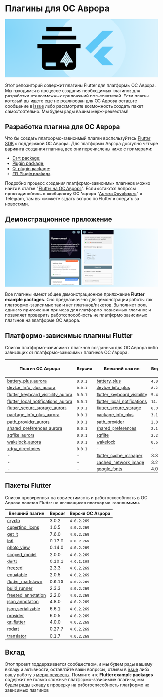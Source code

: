 # Плагины для ОС Аврора

![preview.png](documentation/data/preview.png)

Этот репозиторий содержит плагины Flutter для платформы ОС Аврора. Мы находимся в процессе создания необходимых плагинов для разработки всевозможных приложений пользователей. Если плагин который вы ищете еще не реализован для ОС Аврора оставьте сообщение в [issue](https://gitlab.com/omprussia/flutter/flutter-plugins/-/issues) либо рассмотрите возможность создать пакет самостоятельно. Мы будем рады вашим мерж-реквестам!

## Разработка плагина для ОС Аврора

Что бы создать платформо-зависимый плагин воспользуйтесь [Flutter SDK](https://gitlab.com/omprussia/flutter/flutter) с поддержкой ОС Аврора.  Для платформы Аврора доступно четыре варианта создания плагина, все они перечислены ниже с примерами:

- [Dart package](documentation/dart_package.md);
- [Plugin package](documentation/plugin_package.md);
- [Qt plugin package](documentation/qt_plugin_package.md);
- [FFI Plugin package](documentation/ffi_plugin_package.md).

Подробно процесс создания платформо-зависимых плагинов можно найти в статье "[Flutter на ОС Аврора](https://habr.com/ru/articles/761176/)". Если остаются вопросы присоединяйтесь к сообществу ОС Аврора "[Aurora Developers](https://t.me/aurora_devs)" в Telegram, там вы сможете задать вопрос по Flutter и следить за новостями.

## Демонстрационное приложение

![preview.png](documentation/data/preview_app.png)

Все плагины имеют общее демонстрационное приложение **Flutter example packages**. Оно предназначено для демонстрации работы как платформо-зависимых так и нет плагинов/пакетов. Выполняет роль единого приложения-примера для платформо-зависимых плагинов и позволяет проверить работоспособность не платформо зависимых плагинов на платформе ОС Аврора.

## Платформо-зависимые плагины Flutter

Список платформо-зависимых плагинов созданных для ОС Аврора либо зависящих от платформо-зависимых плагинов ОС Аврора.

| Плагин ОС Аврора                                                                                                                                                                 | Версия  | Внешний плагин                                                                      | Версия   | Версия ОС Аврора   |
|----------------------------------------------------------------------------------------------------------------------------------------------------------------------------------|---------|-------------------------------------------------------------------------------------|----------|--------------------|
| [battery_plus_aurora](https://gitlab.com/omprussia/flutter/flutter-plugins/-/tree/master/packages/battery_plus/battery_plus_aurora)                                              | `0.0.1` | [battery_plus](https://pub.dev/packages/battery_plus)                               | `4.0.1`  | `4.0.2.269`        |
| [device_info_plus_aurora](https://gitlab.com/omprussia/flutter/flutter-plugins/-/tree/master/packages/device_info_plus/device_info_plus_aurora)                                  | `0.0.1` | [device_info_plus](https://pub.dev/packages/device_info_plus)                       | `8.2.2`  | `4.0.2.269`        |
| [flutter_keyboard_visibility_aurora](https://gitlab.com/omprussia/flutter/flutter-plugins/-/tree/master/packages/flutter_keyboard_visibility/flutter_keyboard_visibility_aurora) | `0.0.1` | [flutter_keyboard_visibility](https://pub.dev/packages/flutter_keyboard_visibility) | `5.4.1`  | `4.0.2.269`        | 
| [flutter_local_notifications_aurora](https://gitlab.com/omprussia/flutter/flutter-plugins/-/tree/master/packages/flutter_local_notifications/flutter_local_notifications_aurora) | `0.0.1` | [flutter_local_notifications](https://pub.dev/packages/flutter_local_notifications) | `14.1.1` | `4.0.2.269`        |
| [flutter_secure_storage_aurora](https://gitlab.com/omprussia/flutter/flutter-plugins/-/tree/master/packages/flutter_secure_storage/flutter_secure_storage_aurora)                | `0.0.1` | [flutter_secure_storage](https://pub.dev/packages/flutter_secure_storage)           | `8.0.0`  | `4.0.2.269`        |
| [package_info_plus_aurora](https://gitlab.com/omprussia/flutter/flutter-plugins/-/tree/master/packages/package_info_plus/package_info_plus_aurora)                               | `0.0.1` | [package_info_plus](https://pub.dev/packages/package_info_plus)                     | `3.1.2`  | `4.0.2.269`        |
| [path_provider_aurora](https://gitlab.com/omprussia/flutter/flutter-plugins/-/tree/master/packages/path_provider/path_provider_aurora)                                           | `0.0.1` | [path_provider](https://pub.dev/packages/path_provider)                             | `2.0.15` | `4.0.2.269`        |
| [shared_preferences_aurora](https://gitlab.com/omprussia/flutter/flutter-plugins/-/tree/master/packages/shared_preferences/shared_preferences_aurora)                            | `0.0.1` | [shared_preferences](https://pub.dev/packages/shared_preferences)                   | `2.1.2`  | `4.0.2.269`        |
| [sqflite_aurora](https://gitlab.com/omprussia/flutter/flutter-plugins/-/tree/master/packages/sqflite/sqflite_aurora)                                                             | `0.0.1` | [sqflite](https://pub.dev/packages/sqflite)                                         | `2.2.6`  | `4.0.2.269`        |
| [wakelock_aurora](https://gitlab.com/omprussia/flutter/flutter-plugins/-/tree/master/packages/wakelock/wakelock_aurora)                                                          | `0.0.1` | [wakelock](https://pub.dev/packages/wakelock)                                       | `0.6.2`  | `4.0.2.269`        |
| [xdga_directories](https://gitlab.com/omprussia/flutter/flutter-plugins/-/tree/master/packages/xdga_directories)                                                                 | `0.0.1` | -                                                                                   | -        | `4.0.2.269`        |
| -                                                                                                                                                                                | -       | [flutter_cache_manager](https://pub.dev/packages/flutter_cache_manager)             | 3.3.0    | `4.0.2.269`        |
| -                                                                                                                                                                                | -       | [cached_network_image](https://pub.dev/packages/cached_network_image)               | 3.2.3    | `4.0.2.269`        |
| -                                                                                                                                                                                | -       | [google_fonts](https://pub.dev/packages/google_fonts)                               | 4.0.4    | `4.0.2.269`        |

## Пакеты Flutter

Список проверенных на совместимость и работоспособность в ОС Аврора пакетов Flutter не являющиеся платформо-зависимыми.

| Внешний плагин                                                                      | Версия  | Версия ОС Аврора   |
|-------------------------------------------------------------------------------------|---------|--------------------|
| [crypto](https://pub.dev/packages/crypto)                                           | 3.0.2   | `4.0.2.269`        |
| [cupertino_icons](https://pub.dev/packages/cupertino_icons)                         | 1.0.5   | `4.0.2.269`        |
| [get_it](https://pub.dev/packages/get_it)                                           | 7.6.0   | `4.0.2.269`        |
| [intl](https://pub.dev/packages/intl)                                               | 0.17.0  | `4.0.2.269`        |
| [photo_view](https://pub.dev/packages/photo_view)                                   | 0.14.0  | `4.0.2.269`        |
| [scoped_model](https://pub.dev/packages/scoped_model)                               | 2.0.0   | `4.0.2.269`        |
| [dartz](https://pub.dev/packages/dartz)                                             | 0.10.1  | `4.0.2.269`        |  
| [freezed](https://pub.dev/packages/freezed)                                         | 2.3.3   | `4.0.2.269`        |
| [equatable](https://pub.dev/packages/equatable)                                     | 2.0.5   | `4.0.2.269`        |
| [flutter_markdown](https://pub.dev/packages/flutter_markdown)                       | 0.6.15  | `4.0.2.269`        |
| [build_runner](https://pub.dev/packages/build_runner)                               | 2.3.3   | `4.0.2.269`        |
| [freezed_annotation](https://pub.dev/packages/freezed_annotation)                   | 2.2.0   | `4.0.2.269`        |
| [json_annotation](https://pub.dev/packages/json_annotation)                         | 4.8.0   | `4.0.2.269`        |
| [json_serializable](https://pub.dev/packages/json_serializable)                     | 6.6.1   | `4.0.2.269`        |
| [provider](https://pub.dev/packages/provider)                                       | 6.0.5   | `4.0.2.269`        |
| [qr_flutter](https://pub.dev/packages/qr_flutter)                                   | 4.0.0   | `4.0.2.269`        |
| [rxdart](https://pub.dev/packages/rxdart)                                           | 0.27.7  | `4.0.2.269`        |
| [translator](https://pub.dev/packages/translator)                                   | 0.1.7   | `4.0.2.269`        |

## Вклад

Этот проект поддерживается сообществом, и мы будем рады вашему вкладу и активности, оставляйте ваши вопросы, отзывы в [issue](https://gitlab.com/omprussia/flutter/flutter-plugins/-/issues) либо вашу работу в [мерж-реквесты](https://gitlab.com/omprussia/flutter/flutter-plugins/-/merge_requests). Помните что **Flutter example packages** содержит не только сложные платформо-зависимые плагины, мы будем рады вкладу в проверку на работоспособность платформо не зависимых плагинов.

